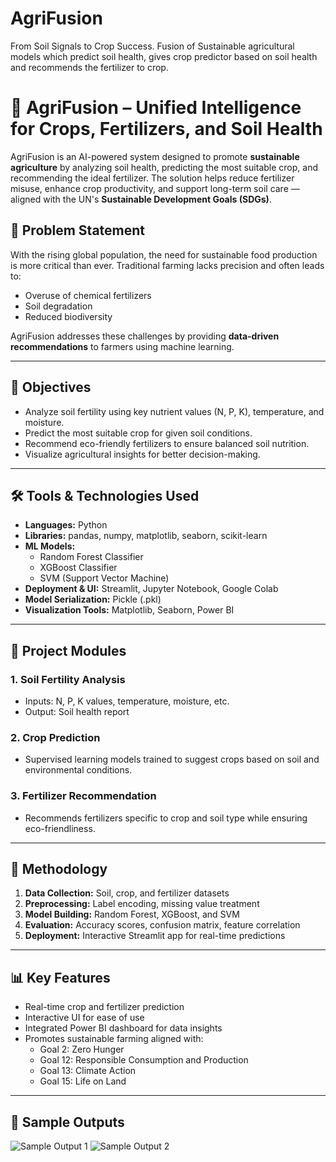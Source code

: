 # AgriFusion
From Soil Signals to Crop Success. Fusion of Sustainable agricultural models which predict soil health, gives crop predictor based on soil health and recommends the fertilizer to crop.

# 🌾 AgriFusion – Unified Intelligence for Crops, Fertilizers, and Soil Health

AgriFusion is an AI-powered system designed to promote **sustainable agriculture** by analyzing soil health, predicting the most suitable crop, and recommending the ideal fertilizer. The solution helps reduce fertilizer misuse, enhance crop productivity, and support long-term soil care — aligned with the UN's **Sustainable Development Goals (SDGs)**.

## 🚀 Problem Statement

With the rising global population, the need for sustainable food production is more critical than ever. Traditional farming lacks precision and often leads to:
- Overuse of chemical fertilizers
- Soil degradation
- Reduced biodiversity

AgriFusion addresses these challenges by providing **data-driven recommendations** to farmers using machine learning.

---

## 🎯 Objectives

- Analyze soil fertility using key nutrient values (N, P, K), temperature, and moisture.
- Predict the most suitable crop for given soil conditions.
- Recommend eco-friendly fertilizers to ensure balanced soil nutrition.
- Visualize agricultural insights for better decision-making.

---

## 🛠️ Tools & Technologies Used

- **Languages:** Python
- **Libraries:** pandas, numpy, matplotlib, seaborn, scikit-learn
- **ML Models:** 
  - Random Forest Classifier
  - XGBoost Classifier
  - SVM (Support Vector Machine)
- **Deployment & UI:** Streamlit, Jupyter Notebook, Google Colab
- **Model Serialization:** Pickle (.pkl)
- **Visualization Tools:** Matplotlib, Seaborn, Power BI

---

## 🧠 Project Modules

### 1. Soil Fertility Analysis
- Inputs: N, P, K values, temperature, moisture, etc.
- Output: Soil health report

### 2. Crop Prediction
- Supervised learning models trained to suggest crops based on soil and environmental conditions.

### 3. Fertilizer Recommendation
- Recommends fertilizers specific to crop and soil type while ensuring eco-friendliness.

---

## 🧪 Methodology

1. **Data Collection:** Soil, crop, and fertilizer datasets
2. **Preprocessing:** Label encoding, missing value treatment
3. **Model Building:** Random Forest, XGBoost, and SVM
4. **Evaluation:** Accuracy scores, confusion matrix, feature correlation
5. **Deployment:** Interactive Streamlit app for real-time predictions

---

## 📊 Key Features

- Real-time crop and fertilizer prediction
- Interactive UI for ease of use
- Integrated Power BI dashboard for data insights
- Promotes sustainable farming aligned with:
  - Goal 2: Zero Hunger
  - Goal 12: Responsible Consumption and Production
  - Goal 13: Climate Action
  - Goal 15: Life on Land

---

## 📸 Sample Outputs

![Sample Output 1](![output1](https://github.com/user-attachments/assets/5154df5a-df2c-44b2-95b8-2f4486a45c31)
)
![Sample Output 2](![output2](https://github.com/user-attachments/assets/010cefba-a47b-4e84-b757-e68a505ea8fb))




